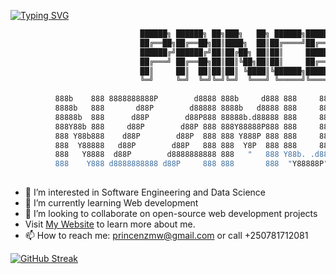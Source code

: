 [![Typing SVG](https://readme-typing-svg.herokuapp.com?font=Fira+Code&weight=600&pause=500&random=false&width=435&lines=%F0%9F%91%8B+Hi%2C+I+am+Prince+Bokande+Nzamuwe;A+Software+Engineer;A+Test+Driven+Development+(TDD)+Programmer;A+Backed+Development+Specialist)](https://git.io/typing-svg)

```sh
                             ██████╗ ██████╗ ██╗███╗   ██╗ ██████╗███████╗
                             ██╔══██╗██╔══██╗██║████╗  ██║██╔════╝██╔════╝
                             ██████╔╝██████╔╝██║██╔██╗ ██║██║     █████╗  
                             ██╔═══╝ ██╔══██╗██║██║╚██╗██║██║     ██╔══╝  
                             ██║     ██║  ██║██║██║ ╚████║╚██████╗███████╗
                             ╚═╝     ╚═╝  ╚═╝╚═╝╚═╝  ╚═══╝ ╚═════╝╚══════╝
                                               
          888b    888 8888888888P        d8888 888b     d888 888     888 888       888 8888888888 
          8888b   888       d88P        d88888 8888b   d8888 888     888 888   o   888 888        
          88888b  888      d88P        d88P888 88888b.d88888 888     888 888  d8b  888 888        
          888Y88b 888     d88P        d88P 888 888Y88888P888 888     888 888 d888b 888 8888888    
          888 Y88b888    d88P        d88P  888 888 Y888P 888 888     888 888d88888b888 888        
          888  Y88888   d88P        d88P   888 888  Y8P  888 888     888 88888P Y88888 888        
          888   Y8888  d88P        d8888888888 888   "   888 Y88b. .d88P 8888P   Y8888 888        
          888    Y888 d8888888888 d88P     888 888       888  "Y88888P"  888P     Y888 8888888888 
                                                                                          
```
- 👀 I’m interested in Software Engineering and Data Science
- 🌱 I’m currently learning Web development
- 💞️ I’m looking to collaborate on open-source web development projects
- Visit [My Website](https://princenzmw.github.io/ "Personal Portfolio") to learn more about me.
- 📫 How to reach me: princenzmw@gmail.com or call +250781712081

[![GitHub Streak](https://github-readme-streak-stats.herokuapp.com?user=princenzmw&theme=tokyonight-duo&card_width=600)](https://git.io/streak-stats)

<!---
princenzmw/princenzmw is a ✨ special ✨ repository because its `README.md` (this file) appears on your GitHub profile.
You can click the Preview link to take a look at your changes.
--->
